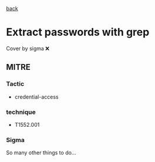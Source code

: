 [back](../index.md)
# Extract passwords with grep
Cover by sigma :x: 

## MITRE
### Tactic
  - credential-access

### technique
  - T1552.001

### Sigma

 So many other things to do...